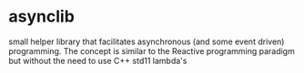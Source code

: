 asynclib
========

small helper library that facilitates asynchronous (and some event driven) programming.
The concept is similar to the Reactive programming paradigm but without the need to use C++ std11 lambda's

